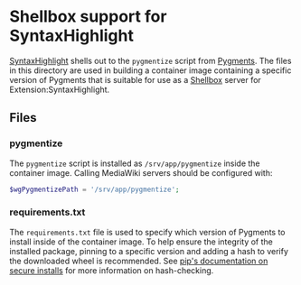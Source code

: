 Shellbox support for SyntaxHighlight
====================================

[SyntaxHighlight][] shells out to the `pygmentize` script from
[Pygments][]. The files in this directory are used in building a container
image containing a specific version of Pygments that is suitable for use as
a [Shellbox][] server for Extension:SyntaxHighlight.

Files
-----
### pygmentize

The `pygmentize` script is installed as `/srv/app/pygmentize` inside the
container image. Calling MediaWiki servers should be configured with:
```php
$wgPygmentizePath = '/srv/app/pygmentize';
```

### requirements.txt

The `requirements.txt` file is used to specify which version of Pygments to
install inside of the container image. To help ensure the integrity of the
installed package, pinning to a specific version and adding a hash to verify
the downloaded wheel is recommended. See [pip's documentation on secure
installs][pip-secure] for more information on hash-checking.


[SyntaxHighlight]: https://www.mediawiki.org/wiki/Extension:SyntaxHighlight
[Pygments]: https://pygments.org/
[Shellbox]: https://www.mediawiki.org/wiki/Shellbox
[pip-secure]: https://pip.pypa.io/en/stable/topics/secure-installs/

